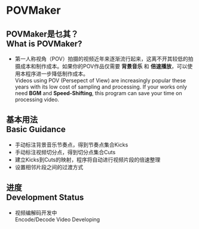# POVMaker

## POVMaker是乜其？<br>What is POVMaker?

- 第一人称视角（POV）拍摄的视频近年来逐渐流行起来，这离不开其较低的拍摄成本和制作成本。如果你的POV作品仅需要 **背景音乐** 和 **倍速播放**，可以使用本程序进一步降低制作成本。<br>Videos using POV (Persepect of View) are increasingly popular these years with its low cost of sampling and processing. If your works only need **BGM** and **Speed-Shifting**, this program can save your time on processing video.

## 基本用法<br>Basic Guidance

- 手动标注背景音乐节奏点，得到节奏点集合Kicks
- 手动标注视频切分点，得到切分点集合Cuts
- 建立Kicks到Cuts的映射，程序将自动进行视频片段的倍速整理
- 设置相邻片段之间的过渡方式

## 进度<br>Development Status

- 视频编解码开发中<br>Encode/Decode Video Developing

